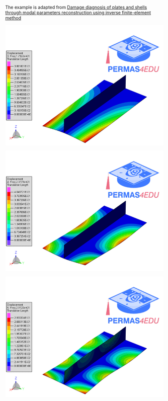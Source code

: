 The example is adapted from [Damage diagnosis of plates and shells through modal parameters reconstruction using inverse finite-element method](http://dx.doi.org/10.1177/14759217241249678)

![Stiffened plate](mode_03.gif "Mode 3")

![Stiffened plate](mode_04.gif "Mode 4")

![Stiffened plate](mode_05.gif "Mode 5")
